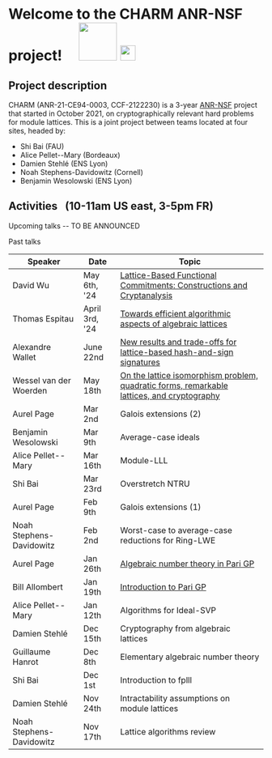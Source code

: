# Welcome to the CHARM ANR-NSF project!  &nbsp; &nbsp;  <img src="https://user-images.githubusercontent.com/9050998/146155487-2ae1de36-2e91-42f2-94e5-4d9f5f5ca9d0.png" width="75" > <img src="https://user-images.githubusercontent.com/9050998/146157103-e381d4b2-4fb2-4370-a6b2-417ccdadaa4f.png" width="30"> 



## Project description

CHARM (ANR-21-CE94-0003, CCF-2122230) is a 3-year [ANR-NSF](https://www.nsf.gov/pubs/2021/nsf21020/nsf21020.jsp) project that started in October 2021, on cryptographically relevant hard problems for module lattices. This is a joint project between teams located at four sites, headed by:
 - Shi Bai (FAU)
 - Alice Pellet--Mary (Bordeaux)
 - Damien Stehlé (ENS Lyon)
 - Noah Stephens-Davidowitz (Cornell)
 - Benjamin Wesolowski (ENS Lyon)
 


## Activities &nbsp; (10-11am US east, 3-5pm FR)

Upcoming talks -- TO BE ANNOUNCED


Past talks

| Speaker  | Date| Topic |
| ------------- | ------------- |------------- |
| David Wu | May 6th, '24 | [Lattice-Based Functional Commitments: Constructions and Cryptanalysis](https://github.com/CHARM-project/charm-project.github.io/blob/main/slides/David_Wu.pdf)
| Thomas Espitau | April 3rd, '24 | [Towards efficient algorithmic aspects of algebraic lattices](https://github.com/CHARM-project/charm-project.github.io/blob/main/slides/Thomas_Espitau.pdf)
| Alexandre Wallet | June 22nd | [New results and trade-offs for lattice-based hash-and-sign signatures](https://github.com/CHARM-project/charm-project.github.io/blob/main/slides/Alexandre_Wallet.pdf) |
| Wessel van der Woerden | May 18th | [On the lattice isomorphism problem, quadratic forms, remarkable lattices, and cryptography](https://github.com/CHARM-project/charm-project.github.io/blob/main/slides/Wessel_vanWoerden.pdf) |
| Aurel Page | Mar 2nd | Galois extensions (2)|
| Benjamin Wesolowski | Mar 9th | Average-case ideals |
| Alice Pellet--Mary | Mar 16th | Module-LLL |
| Shi Bai | Mar 23rd | Overstretch NTRU |
| Aurel Page | Feb 9th | Galois extensions (1)|
| Noah Stephens-Davidowitz | Feb 2nd | Worst-case to average-case reductions for Ring-LWE |
| Aurel Page | Jan 26th | [Algebraic number theory in Pari GP](https://pari.math.u-bordeaux.fr/Events/CHARM2022/) |
| Bill Allombert | Jan 19th | [Introduction to Pari GP](https://pari.math.u-bordeaux.fr/Events/CHARM2022/) |
| Alice Pellet--Mary | Jan 12th  | Algorithms for Ideal-SVP |
| Damien Stehlé  | Dec 15th  | Cryptography from algebraic lattices  |
| Guillaume Hanrot | Dec 8th  | Elementary algebraic number theory  |
| Shi Bai | Dec 1st  | Introduction to fplll  |
| Damien Stehlé  | Nov 24th  | Intractability assumptions on module lattices  |
| Noah Stephens-Davidowitz  | Nov 17th  | Lattice algorithms review  |
